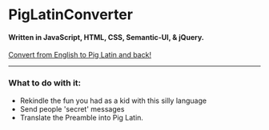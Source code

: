 # PigLatinConverter
#### Written in JavaScript, HTML, CSS, Semantic-UI, & jQuery.

[Convert from English to Pig Latin and back!](https://jaketripp.github.io/PigLatinConverter/ "Pig Latin Converter")

- - - - 

### What to do with it:
* Rekindle the fun you had as a kid with this silly language
* Send people 'secret' messages
* Translate the Preamble into Pig Latin. 
